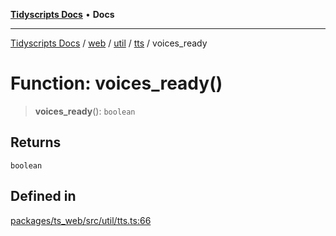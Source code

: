 [**Tidyscripts Docs**](../../../../../../../README.md) • **Docs**

***

[Tidyscripts Docs](../../../../../../../globals.md) / [web](../../../../../README.md) / [util](../../../README.md) / [tts](../README.md) / voices\_ready

# Function: voices\_ready()

> **voices\_ready**(): `boolean`

## Returns

`boolean`

## Defined in

[packages/ts\_web/src/util/tts.ts:66](https://github.com/sheunaluko/tidyscripts/blob/master/packages/ts_web/src/util/tts.ts#L66)
